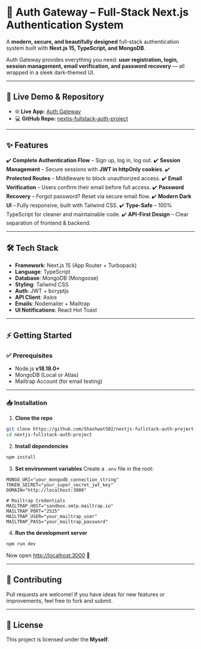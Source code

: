 # 🚀 Auth Gateway – Full-Stack Next.js Authentication System

A **modern, secure, and beautifully designed** full-stack authentication system built with **Next.js 15, TypeScript, and MongoDB**.

Auth Gateway provides everything you need: **user registration, login, session management, email verification, and password recovery** — all wrapped in a sleek dark-themed UI.

---

## 🔗 Live Demo & Repository

* 🌐 **Live App:** [Auth Gateway](https://nextjs-fullstack-auth-project-tau.vercel.app/login)
* 💻 **GitHub Repo:** [nextjs-fullstack-auth-project](https://github.com/ShashwatS02/nextjs-fullstack-auth-project/)

---

## ✨ Features

✔️ **Complete Authentication Flow** – Sign up, log in, log out.
✔️ **Session Management** – Secure sessions with **JWT in httpOnly cookies**.
✔️ **Protected Routes** – Middleware to block unauthorized access.
✔️ **Email Verification** – Users confirm their email before full access.
✔️ **Password Recovery** – Forgot password? Reset via secure email flow.
✔️ **Modern Dark UI** – Fully responsive, built with Tailwind CSS.
✔️ **Type-Safe** – 100% TypeScript for cleaner and maintainable code.
✔️ **API-First Design** – Clear separation of frontend & backend.

---

## 🛠️ Tech Stack

* **Framework**: Next.js 15 (App Router + Turbopack)
* **Language**: TypeScript
* **Database**: MongoDB (Mongoose)
* **Styling**: Tailwind CSS
* **Auth**: JWT + bcryptjs
* **API Client**: Axios
* **Emails**: Nodemailer + Mailtrap
* **UI Notifications**: React Hot Toast

---

## ⚡ Getting Started

### ✅ Prerequisites

* Node.js **v18.18.0+**
* MongoDB (Local or Atlas)
* Mailtrap Account (for email testing)

---

### 📥 Installation

1. **Clone the repo**

```bash
git clone https://github.com/ShashwatS02/nextjs-fullstack-auth-project.git
cd nextjs-fullstack-auth-project
```

2. **Install dependencies**

```bash
npm install
```

3. **Set environment variables**
   Create a `.env` file in the root:

```env
MONGO_URI="your_mongodb_connection_string"
TOKEN_SECRET="your_super_secret_jwt_key"
DOMAIN="http://localhost:3000"

# Mailtrap Credentials
MAILTRAP_HOST="sandbox.smtp.mailtrap.io"
MAILTRAP_PORT="2525"
MAILTRAP_USER="your_mailtrap_user"
MAILTRAP_PASS="your_mailtrap_password"
```

4. **Run the development server**

```bash
npm run dev
```

Now open [http://localhost:3000](http://localhost:3000) 🎉


---

## 🤝 Contributing

Pull requests are welcome! If you have ideas for new features or improvements, feel free to fork and submit.

---

## 📜 License

This project is licensed under the **Myself**.
